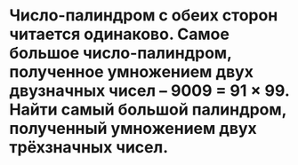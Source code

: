 # Число-палиндром с обеих сторон читается одинаково. Самое большое число-палиндром, полученное умножением двух двузначных чисел – 9009 = 91 × 99. Найти самый большой палиндром, полученный умножением двух трёхзначных чисел.
